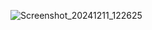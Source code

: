 ![Screenshot_20241211_122625](https://github.com/user-attachments/assets/1a8f70a2-47c3-453a-9ea7-5c5019b751d4)
